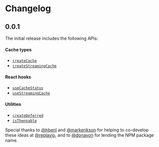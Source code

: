 # Changelog

## 0.0.1
The initial release includes the following APIs:
#### Cache types
* [`createCache`](https://suspense-npm.vercel.app/createCache)
* [`createStreamingCache`](https://suspense-npm.vercel.app/createStreamingCache)
#### React hooks
* [`useCacheStatus`](https://suspense-npm.vercel.app/useCacheStatus)
* [`useStreamingCache`](https://suspense-npm.vercel.app/useStreamingCache)
#### Utilities
* [`createDeferred`](https://suspense-npm.vercel.app/createDeferred)
* [`isThennable`](https://suspense-npm.vercel.app/isThennable)

Special thanks to [@hbenl](https://github.com/hbenl) and [@markerikson](https://github.com/markerikson) for helping to co-develop these ideas at [@replayio](https://github.com/replayio), and to [@donavon](https://github.com/donavon) for lending the NPM package name.